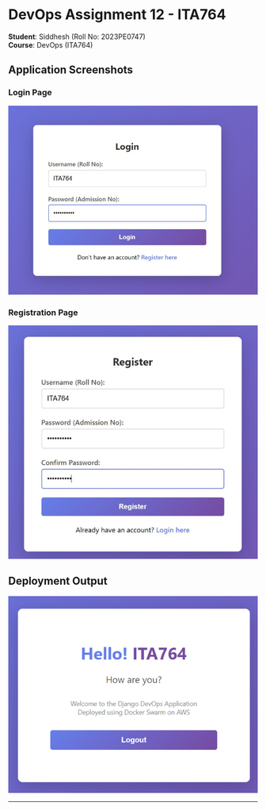 # DevOps Assignment 12 - ITA764

**Student**: Siddhesh (Roll No: 2023PE0747)  
**Course**: DevOps (ITA764)


## Application Screenshots

### Login Page
![Login Page](img/login_page.jpg)

### Registration Page
![Registration Page](img/register_page.jpg)

## Deployment Output

![Deployment Output](img/output.png)

---
